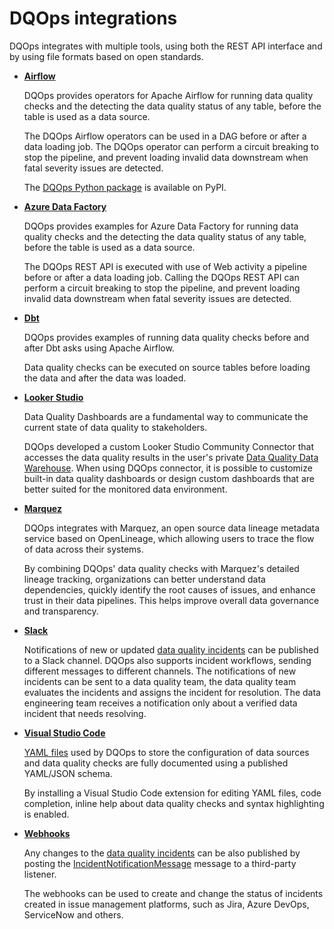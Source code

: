 # DQOps integrations
DQOps integrates with multiple tools, using both the REST API interface and by using file formats based on open standards.

- **[Airflow](./airflow/index.md)**

    DQOps provides operators for Apache Airflow for running data quality checks and the detecting
    the data quality status of any table, before the table is used as a data source.

    The DQOps Airflow operators can be used in a DAG before or after a data loading job. The DQOps operator
    can perform a circuit breaking to stop the pipeline, and prevent loading invalid data
    downstream when fatal severity issues are detected. 

    The [DQOps Python package](https://pypi.org/project/dqops/) is available on PyPI.


- **[Azure Data Factory](./azure-data-factory/index.md)**

    DQOps provides examples for Azure Data Factory for running data quality checks and the detecting
    the data quality status of any table, before the table is used as a data source.

    The DQOps REST API is executed with use of Web activity a pipeline before or after a data loading job. 
    Calling the DQOps REST API can perform a circuit breaking to stop the pipeline, and prevent loading invalid data
    downstream when fatal severity issues are detected.


- **[Dbt](./dbt/index.md)**

    DQOps provides examples of running data quality checks before and after Dbt asks using Apache Airflow.

    Data quality checks can be executed on source tables before loading the data and after the data was loaded.


- **[Looker Studio](./looker-studio/creating-custom-data-quality-dashboards.md)**
    
    Data Quality Dashboards are a fundamental way to communicate the current state of data quality
    to stakeholders. 
   
    DQOps developed a custom Looker Studio Community Connector that accesses the data quality results
    in the user's private [Data Quality Data Warehouse](../dqo-concepts/architecture/dqops-architecture.md).
    When using DQOps connector, it is possible to customize built-in data quality dashboards or
    design custom dashboards that are better suited for the monitored data environment.


- **[Marquez](./data-lineage/marquez/index.md)**

    DQOps integrates with Marquez, an open source data lineage metadata service based on OpenLineage, which allowing users to trace the flow of data across their systems. 

    By combining DQOps' data quality checks with Marquez's detailed lineage tracking, organizations can better understand data dependencies, 
    quickly identify the root causes of issues, and enhance trust in their data pipelines. 
    This helps improve overall data governance and transparency.


- **[Slack](./slack/configuring-slack-notifications.md)**

    Notifications of new or updated [data quality incidents](../working-with-dqo/managing-data-quality-incidents-with-dqops.md)
    can be published to a Slack channel.
    DQOps also supports incident workflows, sending different messages to different channels.
    The notifications of new incidents can be sent to a data quality team, the data quality team evaluates the incidents
    and assigns the incident for resolution. The data engineering team receives a notification only about a verified
    data incident that needs resolving.


- **[Visual Studio Code](./visual-studio-code/index.md)**
  
    [YAML files](../dqo-concepts/configuring-data-quality-checks-and-rules.md) used by DQOps to store the configuration of
    data sources and data quality checks are fully documented using a published YAML/JSON schema.

    By installing a Visual Studio Code extension for editing YAML files, code completion, inline help about
    data quality checks and syntax highlighting is enabled.

  
- **[Webhooks](./webhooks/index.md)**

    Any changes to the [data quality incidents](../working-with-dqo/managing-data-quality-incidents-with-dqops.md)
    can be also published by posting the [IncidentNotificationMessage](../reference/yaml/IncidentNotificationMessage.md)
    message to a third-party listener.

    The webhooks can be used to create and change the status of incidents created in issue management platforms,
    such as Jira, Azure DevOps, ServiceNow and others.

